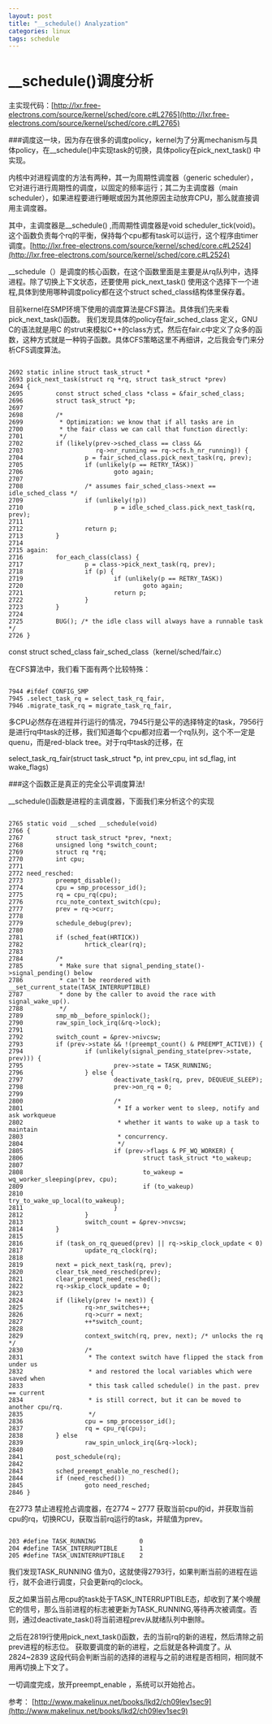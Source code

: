 ```yaml
---
layout: post
title: "__schedule() Analyzation"
categories: linux
tags: schedule
---
```

__schedule()调度分析
==================
主实现代码：[http://lxr.free-electrons.com/source/kernel/sched/core.c#L2765](http://lxr.free-electrons.com/source/kernel/sched/core.c#L2765)

###调度这一块，因为存在很多的调度policy，kernel为了分离mechanism与具体policy，在__schedule()中实现task的切换，具体policy在pick_next_task() 中实现。

内核中对进程调度的方法有两种，其一为周期性调度器（generic scheduler），它对进行进行周期性的调度，以固定的频率运行；其二为主调度器（main scheduler），如果进程要进行睡眠或因为其他原因主动放弃CPU，那么就直接调用主调度器。

其中，主调度器是__schedule() ,而周期性调度器是void scheduler_tick(void)。这个函数负责每个rq的平衡，保持每个cpu都有task可以运行，这个程序由timer调度。[http://lxr.free-electrons.com/source/kernel/sched/core.c#L2524](http://lxr.free-electrons.com/source/kernel/sched/core.c#L2524)

__schedule（）是调度的核心函数，在这个函数里面是主要是从rq队列中，选择进程。除了切换上下文状态，还要使用 pick_next_task() 使用这个选择下一个进程,具体到使用哪种调度policy都在这个struct sched_class结构体里保存着。

目前kernel在SMP环境下使用的调度算法是CFS算法。具体我们先来看pick_next_task()函数。
我们发现具体的policy在fair_sched_class 定义，GNU C的语法就是用C 的strut来模拟C++的class方式，然后在fair.c中定义了众多的函数，这种方式就是一种钩子函数。具体CFS策略这里不再细讲，之后我会专门来分析CFS调度算法。

<pre><code>	
2692 static inline struct task_struct *
2693 pick_next_task(struct rq *rq, struct task_struct *prev)
2694 {
2695         const struct sched_class *class = &fair_sched_class;
2696         struct task_struct *p;
2697
2698         /*
2699          * Optimization: we know that if all tasks are in
2700          * the fair class we can call that function directly:
2701          */
2702         if (likely(prev->sched_class == class &&
2703                    rq->nr_running == rq->cfs.h_nr_running)) {
2704                 p = fair_sched_class.pick_next_task(rq, prev);
2705                 if (unlikely(p == RETRY_TASK))
2706                         goto again;
2707
2708                 /* assumes fair_sched_class->next == idle_sched_class */
2709                 if (unlikely(!p))
2710                         p = idle_sched_class.pick_next_task(rq, prev);
2711
2712                 return p;
2713         }
2714
2715 again:
2716         for_each_class(class) {
2717                 p = class->pick_next_task(rq, prev);
2718                 if (p) {
2719                         if (unlikely(p == RETRY_TASK))
2720                                 goto again;
2721                         return p;
2722                 }
2723         }
2724
2725         BUG(); /* the idle class will always have a runnable task */
2726 }
</code></pre>
const struct sched_class fair_sched_class（kernel/sched/fair.c）

在CFS算法中，我们看下面有两个比较特殊：

<pre><code>	
7944 #ifdef CONFIG_SMP
7945 .select_task_rq = select_task_rq_fair,
7946 .migrate_task_rq = migrate_task_rq_fair,
</code></pre>

多CPU必然存在进程并行运行的情况，7945行是公平的选择特定的task，7956行是进行rq中task的迁移，我们知道每个cpu都对应着一个rq队列，这个不一定是quenu，而是red-black tree。对于rq中task的迁移，在

select_task_rq_fair(struct task_struct *p, int prev_cpu, int sd_flag, int wake_flags)

###这个函数正是真正的完全公平调度算法! 

__schedule()函数是进程的主调度器，下面我们来分析这个的实现
<pre><code>	
2765 static void __sched __schedule(void)
2766 {
2767         struct task_struct *prev, *next;
2768         unsigned long *switch_count;
2769         struct rq *rq;
2770         int cpu;
2771
2772 need_resched:
2773         preempt_disable();
2774         cpu = smp_processor_id();
2775         rq = cpu_rq(cpu);
2776         rcu_note_context_switch(cpu);
2777         prev = rq->curr;
2778
2779         schedule_debug(prev);
2780
2781         if (sched_feat(HRTICK))
2782                 hrtick_clear(rq);
2783
2784         /*
2785          * Make sure that signal_pending_state()->signal_pending() below
2786          * can't be reordered with __set_current_state(TASK_INTERRUPTIBLE)
2787          * done by the caller to avoid the race with signal_wake_up().
2788          */
2789         smp_mb__before_spinlock();
2790         raw_spin_lock_irq(&rq->lock);
2791
2792         switch_count = &prev->nivcsw;
2793         if (prev->state && !(preempt_count() & PREEMPT_ACTIVE)) {
2794                 if (unlikely(signal_pending_state(prev->state, prev))) {
2795                         prev->state = TASK_RUNNING;
2796                 } else {
2797                         deactivate_task(rq, prev, DEQUEUE_SLEEP);
2798                         prev->on_rq = 0;
2799
2800                         /*
2801                          * If a worker went to sleep, notify and ask workqueue
2802                          * whether it wants to wake up a task to maintain
2803                          * concurrency.
2804                          */
2805                         if (prev->flags & PF_WQ_WORKER) {
2806                                 struct task_struct *to_wakeup;
2807
2808                                 to_wakeup = wq_worker_sleeping(prev, cpu);
2809                                 if (to_wakeup)
2810                                         try_to_wake_up_local(to_wakeup);
2811                         }
2812                 }
2813                 switch_count = &prev->nvcsw;
2814         }
2815
2816         if (task_on_rq_queued(prev) || rq->skip_clock_update < 0)
2817                 update_rq_clock(rq);
2818
2819         next = pick_next_task(rq, prev);
2820         clear_tsk_need_resched(prev);
2821         clear_preempt_need_resched();
2822         rq->skip_clock_update = 0;
2823
2824         if (likely(prev != next)) {
2825                 rq->nr_switches++;
2826                 rq->curr = next;
2827                 ++*switch_count;
2828
2829                 context_switch(rq, prev, next); /* unlocks the rq */
2830                 /*
2831                  * The context switch have flipped the stack from under us
2832                  * and restored the local variables which were saved when
2833                  * this task called schedule() in the past. prev == current
2834                  * is still correct, but it can be moved to another cpu/rq.
2835                  */
2836                 cpu = smp_processor_id();
2837                 rq = cpu_rq(cpu);
2838         } else
2839                 raw_spin_unlock_irq(&rq->lock);
2840
2841         post_schedule(rq);
2842
2843         sched_preempt_enable_no_resched();
2844         if (need_resched())
2845                 goto need_resched;
2846 }
</code></pre>

在2773 禁止进程抢占调度器，在2774 ~ 2777 获取当前cpu的id，并获取当前cpu的rq，切换RCU，获取当前rq运行的task，并赋值为prev。

<pre><code>
203 #define TASK_RUNNING            0
204 #define TASK_INTERRUPTIBLE      1
205 #define TASK_UNINTERRUPTIBLE    2
</code></pre>

我们发现TASK_RUNNING 值为0，这就使得2793行，如果判断当前的进程在运行，就不会进行调度，只会更新rq的clock。

反之如果当前占用cpu的task处于TASK_INTERRUPTIBLE态，却收到了某个唤醒它的信号，那么当前进程的标志被更新为TASK_RUNNING,等待再次被调度。否则，通过deactivate_task()将当前进程prev从就绪队列中删除。

之后在2819行使用pick_next_task()函数，去的当前rq的新的进程，然后清除之前prev进程的标志位。
获取要调度的新的进程，之后就是各种调度了。从2824~2839 这段代码会判断当前的选择的进程与之前的进程是否相同，相同就不用再切换上下文了。

一切调度完成，放开preempt_enable ，系统可以开始抢占。

参考：
[http://www.makelinux.net/books/lkd2/ch09lev1sec9](http://www.makelinux.net/books/lkd2/ch09lev1sec9)

